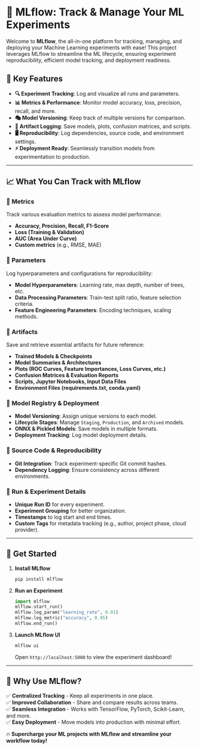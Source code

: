 # 🚀 MLflow: Track & Manage Your ML Experiments

Welcome to **MLflow**, the all-in-one platform for tracking, managing, and deploying your Machine Learning experiments with ease! This project leverages MLflow to streamline the ML lifecycle, ensuring experiment reproducibility, efficient model tracking, and deployment readiness.

## 📌 Key Features
- **🔍 Experiment Tracking**: Log and visualize all runs and parameters.
- **📊 Metrics & Performance**: Monitor model accuracy, loss, precision, recall, and more.
- **🎭 Model Versioning**: Keep track of multiple versions for comparison.
- **📁 Artifact Logging**: Save models, plots, confusion matrices, and scripts.
- **🖥️ Reproducibility**: Log dependencies, source code, and environment settings.
- **⚡ Deployment Ready**: Seamlessly transition models from experimentation to production.

---

## 📈 What You Can Track with MLflow
### 🔹 **Metrics**
Track various evaluation metrics to assess model performance:
- **Accuracy, Precision, Recall, F1-Score**
- **Loss (Training & Validation)**
- **AUC (Area Under Curve)**
- **Custom metrics** (e.g., RMSE, MAE)

### 🔹 **Parameters**
Log hyperparameters and configurations for reproducibility:
- **Model Hyperparameters**: Learning rate, max depth, number of trees, etc.
- **Data Processing Parameters**: Train-test split ratio, feature selection criteria.
- **Feature Engineering Parameters**: Encoding techniques, scaling methods.

### 🔹 **Artifacts**
Save and retrieve essential artifacts for future reference:
- **Trained Models & Checkpoints**
- **Model Summaries & Architectures**
- **Plots (ROC Curves, Feature Importances, Loss Curves, etc.)**
- **Confusion Matrices & Evaluation Reports**
- **Scripts, Jupyter Notebooks, Input Data Files**
- **Environment Files (requirements.txt, conda.yaml)**

### 🔹 **Model Registry & Deployment**
- **Model Versioning**: Assign unique versions to each model.
- **Lifecycle Stages**: Manage `Staging`, `Production`, and `Archived` models.
- **ONNX & Pickled Models**: Save models in multiple formats.
- **Deployment Tracking**: Log model deployment details.

### 🔹 **Source Code & Reproducibility**
- **Git Integration**: Track experiment-specific Git commit hashes.
- **Dependency Logging**: Ensure consistency across different environments.

### 🔹 **Run & Experiment Details**
- **Unique Run ID** for every experiment.
- **Experiment Grouping** for better organization.
- **Timestamps** to log start and end times.
- **Custom Tags** for metadata tracking (e.g., author, project phase, cloud provider).

---

## 🚀 Get Started
1. **Install MLflow**
   ```bash
   pip install mlflow
   ```
2. **Run an Experiment**
   ```python
   import mlflow
   mlflow.start_run()
   mlflow.log_param("learning_rate", 0.01)
   mlflow.log_metric("accuracy", 0.95)
   mlflow.end_run()
   ```
3. **Launch MLflow UI**
   ```bash
   mlflow ui
   ```
   Open `http://localhost:5000` to view the experiment dashboard!

---

## 🎯 Why Use MLflow?
✅ **Centralized Tracking** - Keep all experiments in one place.  
✅ **Improved Collaboration** - Share and compare results across teams.  
✅ **Seamless Integration** - Works with TensorFlow, PyTorch, Scikit-Learn, and more.  
✅ **Easy Deployment** - Move models into production with minimal effort.  

🔥 **Supercharge your ML projects with MLflow and streamline your workflow today!**

